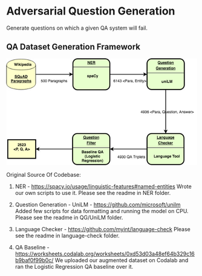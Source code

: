# Adversarial Question Generation
Generate questions on which a given QA system will fail.

## QA Dataset Generation Framework

![QA Dataset_Generation_Framework](charts/QA_Dataset_Generation_Framework.jpg)

Original Source Of Codebase:

1. NER - https://spacy.io/usage/linguistic-features#named-entities
Wrote our own scripts to use it. Please see the readme in NER folder.

2. Question Generation - UniLM - https://github.com/microsoft/unilm
Added few scripts for data formatting and running the model on CPU.
Please see the readme in QG/UniLM folder.

3. Language Checker - https://github.com/myint/language-check
Please see the readme in language-check folder.

4. QA Baseline - https://worksheets.codalab.org/worksheets/0xd53d03a48ef64b329c16b9baf0f99b0c/
We uploaded our augmented dataset on Codalab and ran the Logistic Regression QA baseline over it.

